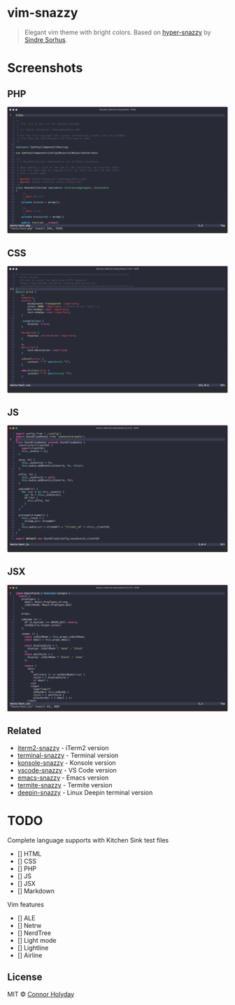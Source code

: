 # vim-snazzy

> Elegant vim theme with bright colors. Based on [hyper-snazzy](https://github.com/sindresorhus/hyper-snazzy/) by [Sindre Sorhus](https://sindresorhus.com).


# Screenshots

## PHP
![](images/snazzy-php.jpg)

## CSS
![](images/snazzy-css.jpg)

## JS
![](images/snazzy-js.jpg)

## JSX
![](images/snazzy-jsx.jpg)


## Related

- [iterm2-snazzy](https://github.com/sindresorhus/iterm2-snazzy) - iTerm2 version
- [terminal-snazzy](https://github.com/sindresorhus/terminal-snazzy) - Terminal version
- [konsole-snazzy](https://github.com/miedzinski/konsole-snazzy) - Konsole version
- [vscode-snazzy](https://github.com/Tyriar/vscode-snazzy) - VS Code version
- [emacs-snazzy](https://github.com/weijiangan/emacs-snazzy) - Emacs version
- [termite-snazzy](https://github.com/kbobrowski/termite-snazzy) - Termite version
- [deepin-snazzy](https://github.com/xxczaki/deepin-snazzy) - Linux Deepin terminal version


# TODO

Complete language supports with Kitchen Sink test files
- [] HTML
- [] CSS
- [] PHP
- [] JS
- [] JSX
- [] Markdown

Vim features
- [] ALE
- [] Netrw
- [] NerdTree
- [] Light mode
- [] Lightline
- [] Airline


## License

MIT © [Connor Holyday](https://holyday.me)
